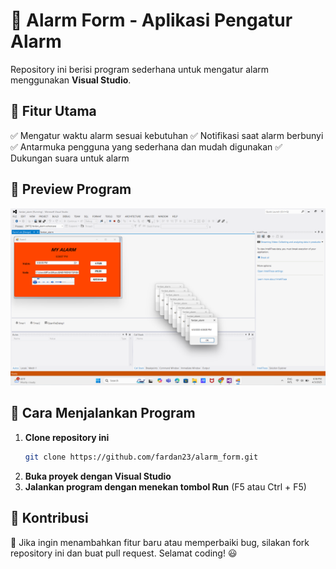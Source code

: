 # 📌 Alarm Form - Aplikasi Pengatur Alarm

Repository ini berisi program sederhana untuk mengatur alarm menggunakan **Visual Studio**.

## 📌 Fitur Utama
✅ Mengatur waktu alarm sesuai kebutuhan
✅ Notifikasi saat alarm berbunyi
✅ Antarmuka pengguna yang sederhana dan mudah digunakan
✅ Dukungan suara untuk alarm

## 📌 Preview Program

![Alarm Form](https://github.com/fardan23/alarm_form/blob/main/alarm-form.png?raw=true)

## 📌 Cara Menjalankan Program
1. **Clone repository ini**
   ```bash
   git clone https://github.com/fardan23/alarm_form.git
   ```
2. **Buka proyek dengan Visual Studio**
3. **Jalankan program dengan menekan tombol Run** (F5 atau Ctrl + F5)

## 📌 Kontribusi
🚀 Jika ingin menambahkan fitur baru atau memperbaiki bug, silakan fork repository ini dan buat pull request. Selamat coding! 😃
